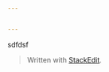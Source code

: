 ```yaml
---


---
```


<p>sdfdsf</p>
<blockquote>
<p>Written with <a href="https://stackedit.io/">StackEdit</a>.</p>
</blockquote>

